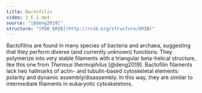 ```yaml
---
title: Bactofilin
video: 3_6_1.mp4
source: "[@deng2019]"
structure: "[PDB 6RIB](http://rcsb.org/structure/6RIB)"
---
```


Bactofilins are found in many species of bacteria and archaea, suggesting that they perform diverse (and currently unknown) functions. They polymerize into very stable filaments with a triangular beta-helical structure, like this one from *Thermus thermophilus* [@deng2019]. Bactofilin filaments lack two hallmarks of actin- and tubulin-based cytoskeletal elements: polarity and dynamic assembly/disassembly. In this way, they are similar to intermediate filaments in eukaryotic cytoskeletons.

